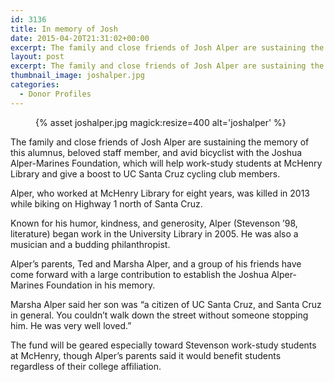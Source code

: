 ```yaml
---
id: 3136
title: In memory of Josh
date: 2015-04-20T21:31:02+00:00
excerpt: The family and close friends of Josh Alper are sustaining the memory of this alumnus, beloved staff member, and avid bicyclist with the Joshua Alper-Marines Foundation.
layout: post
excerpt: The family and close friends of Josh Alper are sustaining the memory of this alumnus, beloved staff member, and avid bicyclist with the Joshua Alper-Marines Foundation.
thumbnail_image: joshalper.jpg
categories:
  - Donor Profiles
---
```

<figure class="inline-image right">
{% asset joshalper.jpg magick:resize=400 alt='joshalper' %}
<figcaption></figcaption></figure>

The family and close friends of Josh Alper are sustaining the memory of this alumnus, beloved staff member, and avid bicyclist with the Joshua Alper-Marines Foundation, which will help work-study students at McHenry Library and give a boost to UC Santa Cruz cycling club members.

Alper, who worked at McHenry Library for eight years, was killed in 2013 while biking on Highway 1 north of Santa Cruz.

Known for his humor, kindness, and generosity, Alper (Stevenson &#8217;98, literature) began work in the University Library in 2005. He was also a musician and a budding philanthropist.

Alper&#8217;s parents, Ted and Marsha Alper, and a group of his friends have come forward with a large contribution to establish the Joshua Alper-Marines Foundation in his memory.

Marsha Alper said her son was &#8220;a citizen of UC Santa Cruz, and Santa Cruz in general. You couldn&#8217;t walk down the street without someone stopping him. He was very well loved.&#8221;

The fund will be geared especially toward Stevenson work-study students at McHenry, though Alper&#8217;s parents said it would benefit students regardless of their college affiliation.
